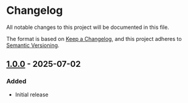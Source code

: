 # Changelog

All notable changes to this project will be documented in this file.

The format is based on [Keep a Changelog](https://keepachangelog.com/en/1.1.0/),
and this project adheres to [Semantic Versioning](https://semver.org/spec/v2.0.0.html).

## [1.0.0] - 2025-07-02

### Added

- Initial release



[1.0.0]: https://github.com/code-with-von/FullStack-Course-RM_relase/tree/v1.0.0
